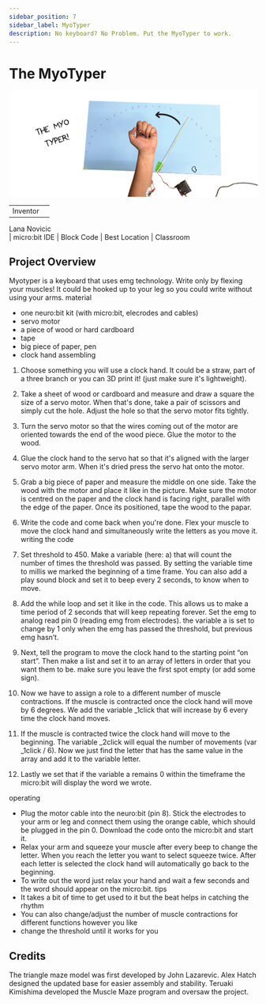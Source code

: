 ```yaml
---
sidebar_position: 7
sidebar_label: MyoTyper
description: No keyboard? No Problem. Put the MyoTyper to work.
---
```


# The MyoTyper #
![MyoTyper](./nb_mt_00.png)

|     |       |
|--------------|--------------
| Inventor     | 
Lana Novicic          
| micro:bit IDE     | Block Code
| Best Location     | Classroom   

## Project Overview ##

Myotyper is a keyboard that uses emg technology. Write only by flexing your muscles! It
could be hooked up to your leg so you could write without using your arms.
material
- one neuro:bit kit (with micro:bit, elecrodes and cables)
- servo motor
- a piece of wood or hard cardboard
- tape
- big piece of paper, pen
- clock hand
assembling
1. Choose something you will use a clock hand. It could be a straw, part of a three
branch or you can 3D print it! (just make sure it&#39;s lightweight).
2. Take a sheet of wood or cardboard and measure and draw a square the size of a
servo motor. When that&#39;s done, take a pair of scissors and simply cut the hole. Adjust
the hole so that the servo motor fits tightly.
3. Turn the servo motor so that the wires coming out of the motor are oriented towards
the end of the wood piece. Glue the motor to the wood.
4. Glue the clock hand to the servo hat so that it&#39;s aligned with the larger servo motor
arm. When it&#39;s dried press the servo hat onto the motor.
5. Grab a big piece of paper and measure the middle on one side. Take the wood with
the motor and place it like in the picture. Make sure the motor is centred on the paper
and the clock hand is facing right, parallel with the edge of the paper. Once its
positioned, tape the wood to the papar.
6. Write the code and come back when you&#39;re done. Flex your muscle to move the
clock hand and simultaneously write the letters as you move it.
writing the code
1. Set threshold to 450. Make a variable (here: a) that will count the number of times the
threshold was passed. By setting the variable time to millis we marked the beginning
of a time frame. You can also add a play sound block and set it to beep every 2
seconds, to know when to move.
2. Add the while loop and set it like in the code. This allows us to make a time period of
2 seconds that will keep repeating forever. Set the emg to analog read pin 0 (reading
emg from electrodes). the variable a is set to change by 1 only when the emg has
passed the threshold, but previous emg hasn’t.
3. Next, tell the program to move the clock hand to the starting point “on start”. Then
make a list and set it to an array of letters in order that you want them to be. make
sure you leave the first spot empty (or add some sign).
4. Now we have to assign a role to a different number of muscle contractions. If the
muscle is contracted once the clock hand will move by 6 degrees. We add the
variable _1click that will increase by 6 every time the clock hand moves.

5. If the muscle is contracted twice the clock hand will move to the beginning. The
variable _2click will equal the number of movements (var _1click / 6). Now we just
find the letter that has the same value in the array and add it to the variable letter.
6. Lastly we set that if the variable a remains 0 within the timeframe the micro:bit will
display the word we wrote.

operating
- Plug the motor cable into the neuro:bit (pin 8). Stick the electrodes to your arm or leg
and connect them using the orange cable, which should be plugged in the pin 0.
Download the code onto the micro:bit and start it.
- Relax your arm and squeeze your muscle after every beep to change the letter.
When you reach the letter you want to select squeeze twice. After each letter is
selected the clock hand will automatically go back to the beginning.
- To write out the word just relax your hand and wait a few seconds and the word
should appear on the micro:bit.
tips
- It takes a bit of time to get used to it but the beat helps in catching the rhythm
- You can also change/adjust the number of muscle contractions for different functions
however you like
- change the threshold until it works for you
  
## Credits ##

The triangle maze model was first developed by John Lazarevic. Alex Hatch designed the updated base for easier assembly and stability. Teruaki Kimishima developed the Muscle Maze program and oversaw the project.
